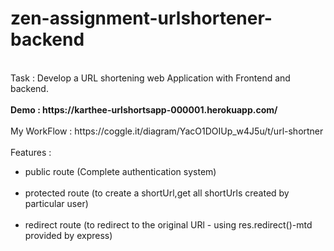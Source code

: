 # zen-assignment-urlshortener-backend
<br>
Task : Develop a URL shortening web Application with Frontend and backend.
<br>
<br>
<strong>Demo : https://karthee-urlshortsapp-000001.herokuapp.com/ </strong>
<br>
<br>
My WorkFlow : https://coggle.it/diagram/YacO1DOIUp_w4J5u/t/url-shortner
<br>
<br>
Features : 
<br>
<ul>
<li>public route (Complete authentication system) </li><br>
<li>protected route (to create a shortUrl,get all shortUrls created by particular user)</li><br>
<li>redirect route (to redirect to the original URl - using res.redirect()-mtd provided by express)</li><br>
</ul>
<br>

